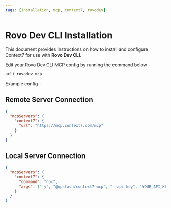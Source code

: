 ```yaml
---
tags: [installation, mcp, context7, rovodev]
---
```


# Rovo Dev CLI Installation

This document provides instructions on how to install and configure Context7 for use with **Rovo Dev CLI**.

Edit your Rovo Dev CLI MCP config by running the command below -

```bash
acli rovodev mcp
```

Example config -

## Remote Server Connection

```json
{
  "mcpServers": {
    "context7": {
      "url": "https://mcp.context7.com/mcp"
    }
  }
}
```

## Local Server Connection

```json
{
  "mcpServers": {
    "context7": {
      "command": "npx",
      "args": ["-y", "@upstash/context7-mcp", "--api-key", "YOUR_API_KEY"]
    }
  }
}
```
